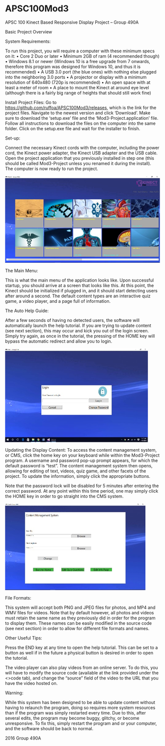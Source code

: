 # APSC100Mod3

APSC 100 Kinect Based Responsive Display Project – Group 490A

Basic Project Overview

System Requirements:

To run this project, you will require a computer with these minimum specs on it:
•	Core 2 Duo or later
•	Minimum 2GB of ram (4 recommended though)
•	Windows 8.1 or newer (Windows 10 is a free upgrade from 7 onwards, therefore this program was designed for Windows 10, and thus it is recommended)
•	A USB 3.0 port (the blue ones) with nothing else plugged into the neighboring 3.0 ports
•	A projector or display with a minimum resolution of 640x480 (720p is recommended)
•	An open space with at least a meter of room
•	A place to mount the Kinect at around eye level (although there is a fairly big range of heights that should still work fine)

Install Project Files:
Go to https://github.com/ruffoa/APSC100Mod3/releases, which is the link for the project files. Navigate to the newest version and click ‘Download’.  Make sure to download the ‘setup.exe’ file and the ‘Mod3-Project.application’ file. Follow all instructions to download the files on the computer into the same folder.  Click on the setup.exe file and wait for the installer to finish.

Set-up: 

Connect the necessary Kinect cords with the computer, including the power cord, the Kinect power adapter, the Kinect USB adapter and the USB cable. Open the project application that you previously installed in step one (this should be called Mod3-Project unless you renamed it during the install). The computer is now ready to run the project. 

![Main Menu](https://raw.githubusercontent.com/ruffoa/APSC100Mod3/master/img/menu.jpg)

The Main Menu:

This is what the main menu of the application looks like.  Upon successful startup, you should arrive at a screen that looks like this.  At this point, the Kinect should be initialized if plugged in, and it should start detecting users after around a second.  The default content types are an interactive quiz game, a video player, and a page full of information.

The Auto Help Guide:

After a few seconds of having no detected users, the software will automatically launch the help tutorial.  If you are trying to update content (see next section), this may occur and kick you out of the login screen.  Simply try again, as once in the tutorial, the pressing of the HOME key will bypass the automatic redirect and allow you to login.

![CMS](https://raw.githubusercontent.com/ruffoa/APSC100Mod3/master/img/cms.jpg)

Updating the Display Content:
To access the content management system, or CMS, click the home key on your keyboard while within the Mod3-Project program. A username and password pop-up prompt appears, for which the default password is “test”. The content management system then opens, allowing for editing of text, videos, quiz game, and other facets of the project. To update the information, simply click the appropriate buttons.  

Note that the password lock will be disabled for 5 minutes after entering the correct password.  At any point within this time period, one may simply click the HOME key in order to go straight into the CMS system.

![CMS Upload](https://raw.githubusercontent.com/ruffoa/APSC100Mod3/master/img/cms-up.jpg)

File Formats:

This system will accept both PNG and JPEG files for photos, and MP4 and WMV files for videos.  Note that by default however, all photos and videos must retain the same name as they previously did in order for the program to display them.  These names can be easily modified in the source code (see next section) in order to allow for different file formats and names.

Other Useful Tips:

Press the END key at any time to open the help tutorial.  This can be set to a button as well if in the future a physical button is desired in order to open the tutorial.

The video player can also play videos from an online server.  To do this, you will have to modify the source code (available at the link provided under the <>code tab), and change the “source” field of the video to the URL that you have the video hosted on. 

Warning:

While this system has been designed to be able to update content without having to relaunch the program, doing so requires more system resources than if the program was simply restarted every time.  Due to this, after several edits, the program may become buggy, glitchy, or become unresponsive.  To fix this, simply restart the program and or your computer, and the software should be back to normal.


2016 Group 490A

